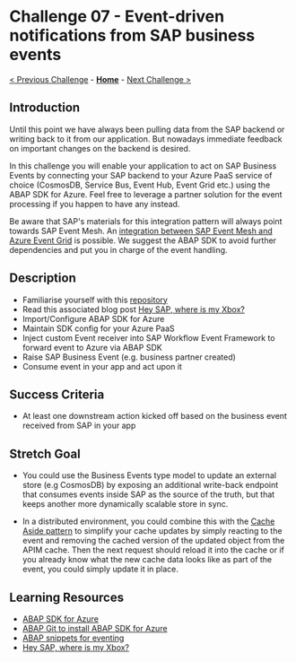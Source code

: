 # Challenge 07 - Event-driven notifications from SAP business events

[< Previous Challenge](./Challenge-06.md) - **[Home](../README.md)** - [Next Challenge >](./Challenge-08.md)

## Introduction
Until this point we have always been pulling data from the SAP backend or writing back to it from our application. But nowadays immediate feedback on important changes on the backend is desired.

In this challenge you will enable your application to act on SAP Business Events by connecting your SAP backend to your Azure PaaS service of choice (CosmosDB, Service Bus, Event Hub, Event Grid etc.) using the ABAP SDK for Azure. Feel free to leverage a partner solution for the event processing if you happen to have any instead.

Be aware that SAP's materials for this integration pattern will always point towards SAP Event Mesh. An [integration between SAP Event Mesh and Azure Event Grid](https://blogs.sap.com/2021/10/08/inviting-you-register-soon-to-explore-your-event-driven-pathway-between-sap-and-microsoft-azure/) is possible. We suggest the ABAP SDK to avoid further dependencies and put you in charge of the event handling.

## Description
- Familiarise yourself with this [repository](https://github.com/thzandvl/xbox-shipping)
- Read this associated blog post [Hey SAP, where is my Xbox?](https://blogs.sap.com/2021/12/09/hey-sap-where-is-my-xbox-an-insight-into-capitalizing-on-event-driven-architectures/)
- Import/Configure ABAP SDK for Azure
- Maintain SDK config for your Azure PaaS
- Inject custom Event receiver into SAP Workflow Event Framework to forward event to Azure via ABAP SDK
- Raise SAP Business Event (e.g. business partner created)
- Consume event in your app and act upon it

## Success Criteria
- At least one downstream action kicked off based on the business event received from SAP in your app

## Stretch Goal
- You could use the Business Events type model to update an external store (e.g CosmosDB) by exposing an additional write-back endpoint that consumes events inside SAP as the source of the truth, but that keeps another more dynamically scalable store in sync.

- In a distributed environment, you could combine this with the [Cache Aside pattern](https://docs.microsoft.com/en-us/azure/architecture/patterns/cache-aside) to simplify your cache updates by simply reacting to the event and removing the cached version of the updated object from the APIM cache. Then the next request should reload it into the cache or if you already know what the new cache data looks like as part of the event, you could simply update it in place. 

## Learning Resources
- [ABAP SDK for Azure](https://github.com/Microsoft/ABAP-SDK-for-Azure)
- [ABAP Git to install ABAP SDK for Azure](https://github.com/microsoft/ABAP-SDK-for-Azure/blob/master/ABAP%20SDK%20for%20Azure%20-%20Github.md#heading--1-7)
- [ABAP snippets for eventing](https://github.com/thzandvl/xbox-shipping/tree/main/ABAPCode)
- [Hey SAP, where is my Xbox?](https://blogs.sap.com/2021/12/09/hey-sap-where-is-my-xbox-an-insight-into-capitalizing-on-event-driven-architectures/)
